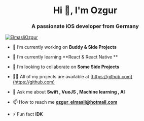 <h1 align="center">Hi 👋, I'm Ozgur</h1>
<h3 align="center">A passionate iOS developer from Germany</h3>

<p align="left"> <a href="https://twitter.com/ElmasliOzgur" target="blank"><img src="https://img.shields.io/twitter/follow/ElmasliOzgur?logo=twitter&style=for-the-badge" alt="ElmasliOzgur" /></a> </p>

- 🔭 I’m currently working on **Buddy & Side Projects**

- 🌱 I’m currently learning **React & React Native **

- 👯 I’m looking to collaborate on **Some Side Projects**

- 👨‍💻 All of my projects are available at [https://github.com](https://github.com)

- 💬 Ask me about **Swift , VueJS , Machine learning , AI**

- 📫 How to reach me **ozgur_elmasli@hotmail.com**

- ⚡ Fun fact **IDK**
